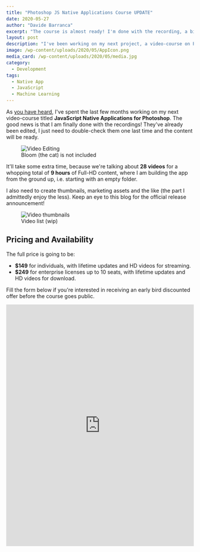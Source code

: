 ```yaml
---
title: "Photoshop JS Native Applications Course UPDATE"
date: 2020-05-27
author: "Davide Barranca"
excerpt: "The course is almost ready! I'm done with the recording, a bit of post-production and I'll finally put everything for sale!"
layout: post
description: "I've been working on my next project, a video-course on Photoshop JS Native Applications development. I've finished recording the videos, in a short while it should be put for sale. 🥂"
image: /wp-content/uploads/2020/05/AppIcon.png
media_card: /wp-content/uploads/2020/05/media.jpg
category:
  - Development
tags:
  - Native App
  - JavaScript
  - Machine Learning
---
```


As [you have heard](/development/Photoshop-native-applications-wip.html), I've spent the last few months working on my next video-course titled **JavaScript Native Applications for Photoshop**. The good news is that I am finally done with the recordings! They've already been edited, I just need to double-check them one last time and the content will be ready.

<figure>
<img src="/wp-content/uploads/2020/05/JSPSApp.jpg" srcset="/wp-content/uploads/2020/05/JSPSApp.jpg 1x, /wp-content/uploads/2020/05/JSPSApp@2x.jpg 2x" alt="Video Editing">
<figcaption>Bloom (the cat) is not included</figcaption>
</figure>  

It'll take some extra time, because we're talking about **28 videos** for a whopping total of **9 hours** of Full-HD content, where I am building the app from the ground up, i.e. starting with an empty folder.

I also need to create thumbnails, marketing assets and the like (the part I admittedly enjoy the less). Keep an eye to this blog for the official release announcement!

<figure>
<img src="/wp-content/uploads/2020/05/list.png" srcset="/wp-content/uploads/2020/05/list.png 1x, /wp-content/uploads/2020/05/list@2x.png 2x" alt="Video thumbnails">
<figcaption>Video list (wip)</figcaption>
</figure>  

## Pricing and Availability

The full price is going to be:

- **$149** for individuals, with lifetime updates and HD videos for streaming.
- **$249** for enterprise licenses up to 10 seats, with lifetime updates and HD videos for download.

Fill the form below if you're interested in receiving an early bird discounted offer before the course goes public.

<iframe width="540" height="650" src="https://3dc77a80.sibforms.com/serve/MUIEAHsKpwIq1yNWbj_lxLqna87ra1XJHISVSYzDNKhSsYsYb4rLHME8ojWOr2YC4crxEuI6GRaX1pYUKI5bLh6Knr5sKmIwW1kvScZISpzmqLc1EUaREv-6OVq9ff5bRhJEKnM4Qi-2WIBNuk1Q4IlyEGw5jxOj1iiVa3KqHUw8x2V0NyAwNEZec3NIfkETDoIDPbaN-DPhUG86" frameborder="0" scrolling="auto" allowfullscreen style="display: block;margin-left: auto;margin-right: auto;max-width: 100%;"></iframe>
